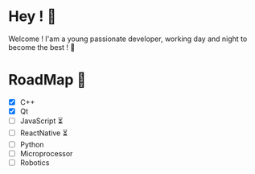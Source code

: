 # Hey ! :wave:

Welcome !
I'am a young passionate developer, working day and night to become the best ! :muscle:

# RoadMap :stars:
- [X] C++
- [X] Qt
- [ ] JavaScript :hourglass_flowing_sand:
- [ ] ReactNative :hourglass_flowing_sand:
- [ ] Python 
- [ ] Microprocessor
- [ ] Robotics
